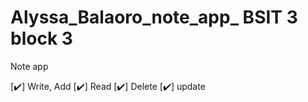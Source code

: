 # Alyssa_Balaoro_note_app_ BSIT 3 block 3

Note app

[✔️] Write, Add
[✔️] Read
[✔️] Delete
[✔️] update
